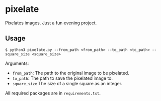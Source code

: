 # pixelate

Pixelates images. Just a fun evening project.

## Usage

```plaintext
$ python3 pixelate.py --from_path <from_path> --to_path <to_path> --square_size <square_size>
```
Arguments:
- `from_path`: The path to the original image to be pixelated.
- `to_path`: The path to save the pixelated image to.
- `square_size` The size of a single square as an integer.

All required packages are in `requirements.txt`.
